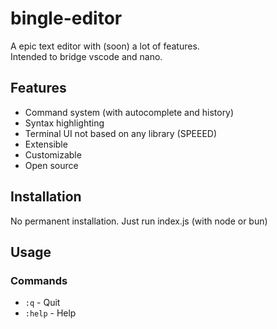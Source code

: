 # bingle-editor
A epic text editor with (soon) a lot of features.\
Intended to bridge vscode and nano.
## Features
- Command system (with autocomplete and history)
- Syntax highlighting
- Terminal UI not based on any library (SPEEED)
- Extensible
- Customizable
- Open source
## Installation
No permanent installation. Just run index.js (with node or bun)
## Usage
### Commands
- `:q` - Quit
- `:help` - Help